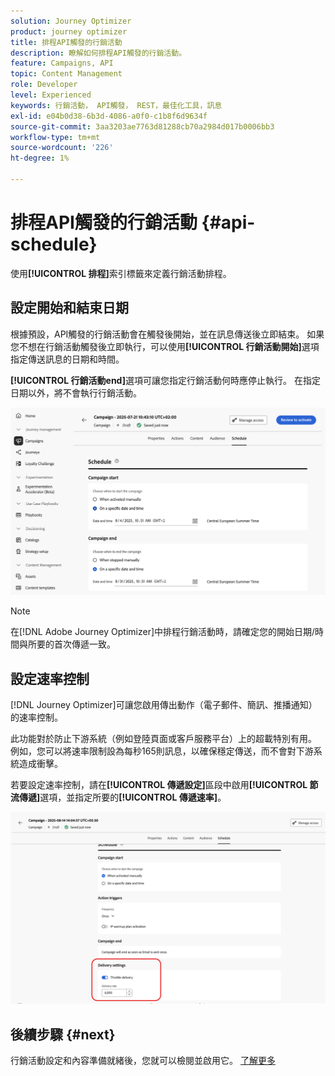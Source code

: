 ```yaml
---
solution: Journey Optimizer
product: journey optimizer
title: 排程API觸發的行銷活動
description: 瞭解如何排程API觸發的行銷活動。
feature: Campaigns, API
topic: Content Management
role: Developer
level: Experienced
keywords: 行銷活動， API觸發， REST，最佳化工具，訊息
exl-id: e04b0d38-6b3d-4086-a0f0-c1b8f6d9634f
source-git-commit: 3aa3203ae7763d81288cb70a2984d017b0006bb3
workflow-type: tm+mt
source-wordcount: '226'
ht-degree: 1%

---
```


# 排程API觸發的行銷活動 {#api-schedule}

使用&#x200B;**[!UICONTROL 排程]**&#x200B;索引標籤來定義行銷活動排程。

## 設定開始和結束日期

根據預設，API觸發的行銷活動會在觸發後開始，並在訊息傳送後立即結束。 如果您不想在行銷活動觸發後立即執行，可以使用&#x200B;**[!UICONTROL 行銷活動開始]**&#x200B;選項指定傳送訊息的日期和時間。

**[!UICONTROL 行銷活動end]**&#x200B;選項可讓您指定行銷活動何時應停止執行。 在指定日期以外，將不會執行行銷活動。

![](assets/api-triggered-schedule.png)

>[!NOTE]
>
>在[!DNL Adobe Journey Optimizer]中排程行銷活動時，請確定您的開始日期/時間與所要的首次傳遞一致。

## 設定速率控制

[!DNL Journey Optimizer]可讓您啟用傳出動作（電子郵件、簡訊、推播通知）的速率控制。

此功能對於防止下游系統（例如登陸頁面或客戶服務平台）上的超載特別有用。 例如，您可以將速率限制設為每秒165則訊息，以確保穩定傳送，而不會對下游系統造成衝擊。

若要設定速率控制，請在&#x200B;**[!UICONTROL 傳遞設定]**&#x200B;區段中啟用&#x200B;**[!UICONTROL 節流傳遞]**&#x200B;選項，並指定所要的&#x200B;**[!UICONTROL 傳遞速率]**。

![](assets/throttling-rate-control.png)

## 後續步驟 {#next}

行銷活動設定和內容準備就緒後，您就可以檢閱並啟用它。 [了解更多](review-activate-campaign.md)
